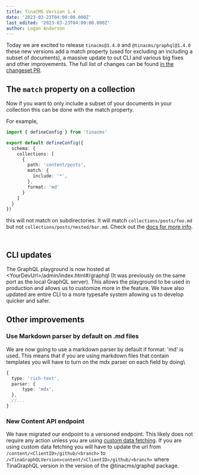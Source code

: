 ```yaml
---
title: TinaCMS Version 1.4
date: '2023-03-23T04:00:00.000Z'
last_edited: '2023-03-23T04:00:00.000Z'
author: Logan Anderson
---
```


Today we are excited to release `tinacms@1.4.0` and `@tinacms/graphql@1.4.0` these new versions add a match property (used for excluding an including a subset of documents), a massive update to out CLI and various big fixes and other improvements.  The full list of changes can be found [in the changeset PR](https://github.com/tinacms/tinacms/pull/3706 "Changset pull request").

## The `match` property on a collection

Now if you want to only include a subset of your documents in your collection this can be done with the match property.

For example,

```typescript
import { defineConfig } from 'tinacms'

export default defineConfig({
  schema: {
    collections: [
      {
        path: 'content/posts',
        match: {
          include: '*',
        },
        format: 'md'
      }
    ]
  }
})
```

this will not match on subdirectories. It will match `collections/posts/foo.md` but not `collections/posts/nested/bar.md`. Check out the [docs for more info](/docs/reference/collections/#matchinclude "Match docs").

\
CLI updates
-----------

The GraphQL playground is now hosted at \<YourDevUrl>/admin/index.html#/graphql (It was previously on the same port as the local GraphQL server). This allows the playground to be used in production and allows us to customize more in the feature. We have also updated are entire CLI to a more typesafe system allowing us to develop quicker and safer.

## Other improvements

### Use Markdown parser by default on .md files

We are now going to use a markdown parser by default if format: 'md' is used. This means that if you are using markdown files that contain templates you will have to turn on the mdx parser on each field by doing\


```typescript
{
  type: 'rich-text',
  parser: {
      type: 'mdx',
  },
  //...
}
```

### New Content API endpoint

We have migrated our endpoint to a versioned endpoint. This likely does not require any action unless you are using [custom data fetching](/docs/reference/content-api/content-delivery/ "Custom Data Fetching docs"). If you are using custom data fetching you will have to update the url from `/content/<ClientID>/github/<branch>` to `/<TinaGraphQLVersion>content/<ClientID>/github/<branch>` where TinaGraphQL version in the version of the @tinacms/graphql package.
